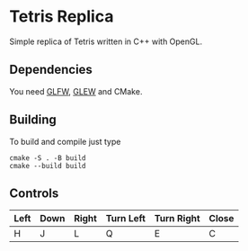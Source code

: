 # Tetris Replica

Simple replica of Tetris written in C++ with OpenGL.

## Dependencies
You need [GLFW](https://github.com/glfw/glfw), [GLEW](https://github.com/nigels-com/glew) and CMake.

## Building

To build and compile just type
```
cmake -S . -B build
cmake --build build
```

## Controls
| Left | Down | Right | Turn Left | Turn Right | Close |
| ---- | ---- | ----- | --------- | ---------- | ----- |
| H    | J    | L     | Q         | E          | C     |
